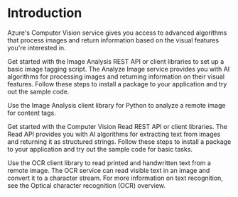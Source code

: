 # Introduction 

Azure's Computer Vision service gives you access to advanced algorithms that process images and return information based on the visual features you're interested in.

Get started with the Image Analysis REST API or client libraries to set up a basic image tagging script. The Analyze Image service provides you with AI algorithms for processing images and returning information on their visual features. Follow these steps to install a package to your application and try out the sample code.


Use the Image Analysis client library for Python to analyze a remote image for content tags.

Get started with the Computer Vision Read REST API or client libraries. The Read API provides you with AI algorithms for extracting text from images and returning it as structured strings. Follow these steps to install a package to your application and try out the sample code for basic tasks.

Use the OCR client library to read printed and handwritten text from a remote image. The OCR service can read visible text in an image and convert it to a character stream. For more information on text recognition, see the Optical character recognition (OCR) overview.

<!--- Py 3 req'mt --->

